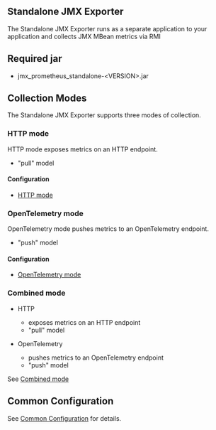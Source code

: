 Standalone JMX Exporter
---

The Standalone JMX Exporter runs as a separate application to your application and collects JMX MBean metrics via RMI

## Required jar

- jmx_prometheus_standalone-\<VERSION>.jar

## Collection Modes

The Standalone JMX Exporter supports three modes of collection.

### HTTP mode

HTTP mode exposes metrics on an HTTP endpoint.

- "pull" model

#### Configuration

- [HTTP mode](HTTP_MODE.md)

### OpenTelemetry mode

OpenTelemetry mode pushes metrics to an OpenTelemetry endpoint.

- "push" model

#### Configuration

- [OpenTelemetry mode](OPEN_TELEMETRY_MODE.md)

### Combined mode

- HTTP
  - exposes metrics on an HTTP endpoint
  - "pull" model


- OpenTelemetry
  - pushes metrics to an OpenTelemetry endpoint
  - "push" model

See [Combined mode](COMBINED_MODE.md)

## Common Configuration

See [Common Configuration](../COMMON_CONFIGURATION.md) for details.